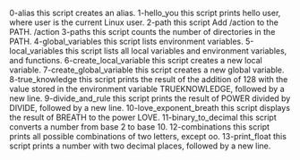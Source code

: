 0-alias this script  creates an alias.
1-hello_you this script prints hello user, where user is the current Linux user.
2-path this script Add /action to the PATH. /action
3-paths this script counts the number of directories in the PATH.
4-global_variables this script lists environment variables.
5-local_variables this script  lists all local variables and environment variables, and functions.
6-create_local_variable this script creates a new local variable.
7-create_global_variable this script creates a new global variable.
8-true_knowledge this script prints the result of the addition of 128 with the value stored in the environment variable TRUEKNOWLEDGE, followed by a new line.
9-divide_and_rule this script prints the result of POWER divided by DIVIDE, followed by a new line.
10-love_exponent_breath this script displays the result of BREATH to the power LOVE.
11-binary_to_decimal this script converts a number from base 2 to base 10.
12-combinations this script  prints all possible combinations of two letters, except oo.
13-print_float this script prints a number with two decimal places, followed by a new line.
